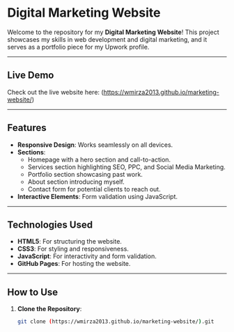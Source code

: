 # Digital Marketing Website

Welcome to the repository for my **Digital Marketing Website**! This project showcases my skills in web development and digital marketing, and it serves as a portfolio piece for my Upwork profile.

---

## **Live Demo**
Check out the live website here: (https://wmirza2013.github.io/marketing-website/)

---

## **Features**
- **Responsive Design**: Works seamlessly on all devices.
- **Sections**:
  - Homepage with a hero section and call-to-action.
  - Services section highlighting SEO, PPC, and Social Media Marketing.
  - Portfolio section showcasing past work.
  - About section introducing myself.
  - Contact form for potential clients to reach out.
- **Interactive Elements**: Form validation using JavaScript.

---

## **Technologies Used**
- **HTML5**: For structuring the website.
- **CSS3**: For styling and responsiveness.
- **JavaScript**: For interactivity and form validation.
- **GitHub Pages**: For hosting the website.

---

## **How to Use**
1. **Clone the Repository**:
   ```bash
   git clone (https://wmirza2013.github.io/marketing-website/).git
